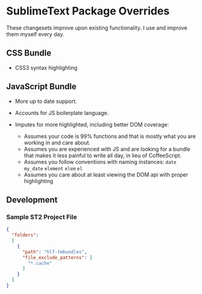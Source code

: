 # SublimeText Package Overrides

These changesets improve upon existing functionality. I use and improve them myself every
day. 

## CSS Bundle

- CSS3 syntax highlighting

## JavaScript Bundle

- More up to date support.

- Accounts for JS boilerplate language.

- Imputes for more highlighted, including better DOM coverage:
  - Assumes your code is 99% functions and that is mostly what you are working in and care about.
  - Assumes you are experienced with JS and are looking for a bundle that makes it less painful to write all day, in lieu of CoffeeScript.
  - Assumes you follow conventions with naming instances: `date` `my_date` `element` `elem` `el`
  - Assumes you care about at least viewing the DOM api with proper highlighting

## Development

### Sample ST2 Project File

```json
{
  "folders":
  [
    {
      "path": "hlf-tmbundles",
      "file_exclude_patterns": [
        "*.cache"
      ]
    }
  ]
}
```
